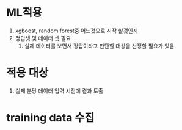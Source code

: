 # ML적용


1. xgboost, random forest중 어느것으로 시작 할것인지
2. 정답셋 및 데이터 셋 필요 
   1. 실제 데이터를 보면서 정답이라고 판단할 대상을 선정할 필요가 있음. 



# 적용 대상
1. 실제 분당 데이터 입력 시점에 결과 도출 





# training data 수집
